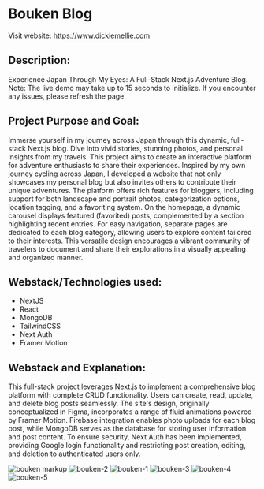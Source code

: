 <h1>Bouken Blog</h1>

Visit website: https://www.dickiemellie.com

<h2>Description:</h2>
Experience Japan Through My Eyes: A Full-Stack Next.js Adventure Blog. Note: The live demo may take up to 15 seconds to initialize. If you encounter any issues, please refresh the page.

<h2>Project Purpose and Goal:</h2>
Immerse yourself in my journey across Japan through this dynamic, full-stack Next.js blog. Dive into vivid stories, stunning photos, and personal insights from my travels. This project aims to create an interactive platform for adventure enthusiasts to share their experiences. Inspired by my own journey cycling across Japan, I developed a website that not only showcases my personal blog but also invites others to contribute their unique adventures. The platform offers rich features for bloggers, including support for both landscape and portrait photos, categorization options, location tagging, and a favoriting system. On the homepage, a dynamic carousel displays featured (favorited) posts, complemented by a section highlighting recent entries. For easy navigation, separate pages are dedicated to each blog category, allowing users to explore content tailored to their interests. This versatile design encourages a vibrant community of travelers to document and share their explorations in a visually appealing and organized manner.

<h2>Webstack/Technologies used:</h2>
<ul>
  <li>NextJS</li>
  <li>React</li>
  <li>MongoDB</li>
  <li>TailwindCSS</li>
  <li>Next Auth</li>
  <li>Framer Motion</li>
</ul>

<h2>Webstack and Explanation:</h2>
This full-stack project leverages Next.js to implement a comprehensive blog platform with complete CRUD functionality. Users can create, read, update, and delete blog posts seamlessly. The site's design, originally conceptualized in Figma, incorporates a range of fluid animations powered by Framer Motion. Firebase integration enables photo uploads for each blog post, while MongoDB serves as the database for storing user information and post content. To ensure security, Next Auth has been implemented, providing Google login functionality and restricting post creation, editing, and deletion to authenticated users only.

<p></p>

![bouken markup](https://github.com/thecodingrunner/bouken-blog/assets/22331070/fc24cb99-e30c-4580-b881-45c20e64052d)
![bouken-2](https://github.com/thecodingrunner/bouken-blog/assets/22331070/55eb7f1a-4448-47c6-8468-e555ac7da685)
![bouken-1](https://github.com/thecodingrunner/bouken-blog/assets/22331070/b87bd4de-b002-405c-b212-cfd93f12e845)
![bouken-3](https://github.com/thecodingrunner/bouken-blog/assets/22331070/c6888277-9d5e-46ca-b9cb-db0fa48fd1d1)
![bouken-4](https://github.com/thecodingrunner/bouken-blog/assets/22331070/32b73b4f-a5a9-4b1f-868e-e456319d3b1b)
![bouken-5](https://github.com/thecodingrunner/bouken-blog/assets/22331070/4ac825ee-17bd-49e0-a7e2-bc8e96495440)

